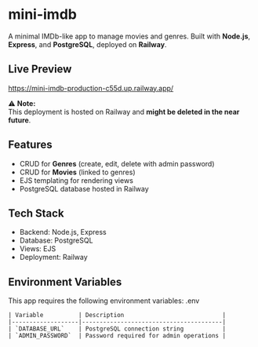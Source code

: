 # mini-imdb

A minimal IMDb-like app to manage movies and genres. Built with **Node.js**, **Express**, and **PostgreSQL**, deployed on **Railway**.

## Live Preview

https://mini-imdb-production-c55d.up.railway.app/

⚠️ **Note:**  
This deployment is hosted on Railway and **might be deleted in the near future**.

## Features

- CRUD for **Genres** (create, edit, delete with admin password)
- CRUD for **Movies** (linked to genres)
- EJS templating for rendering views
- PostgreSQL database hosted in Railway

## Tech Stack

- Backend: Node.js, Express
- Database: PostgreSQL
- Views: EJS
- Deployment: Railway

## Environment Variables

This app requires the following environment variables: .env

```
| Variable          | Description                            |
|-------------------|----------------------------------------|
| `DATABASE_URL`    | PostgreSQL connection string           |
| `ADMIN_PASSWORD`  | Password required for admin operations |
```
